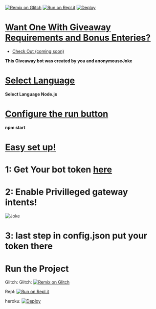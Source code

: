 [![Remix on Glitch](https://cdn.glitch.com/2703baf2-b643-4da7-ab91-7ee2a2d00b5b%2Fremix-button.svg)](https://glitch.com/edit/#!/import/github/anonymouseJoke/giveaway) [![Run on Repl.it](https://repl.it/badge/github/anonymouseJoke/giveaway)](https://repl.it/github/anonymouseJoke/giveaway) [![Deploy](https://www.herokucdn.com/deploy/button.svg)](https://heroku.com/deploy?template=https://github.com/anonymouseJoke/giveaway)

# [Want One With Giveaway Requirements and Bonus Enteries?](https://github.com/anonymouseJoke)
- [Check Out (coming soon)](https://www.youtube.com/watch?v=dQw4w9WgXcQ)

**This Giveaway bot was created by you and anonymouseJoke**

# [Select Language](https://nodejs.org/en/)
**Select Language Node.js**

# [Configure the run button](https://docs.npmjs.com/packages-and-modules/)
**npm start**

# [Easy set up!]()
# 1: Get Your bot token [here](https://discord.com/developers/applications)
# 2: Enable Privilleged gateway intents!
![Joke](https://user-images.githubusercontent.com/87341400/125494942-d4c347c3-905d-42a6-871b-6e8fadea7963.gif)
# 3: last step in config.json put your token there



# Run the Project
Glitch: Glitch: [![Remix on Glitch](https://cdn.glitch.com/2703baf2-b643-4da7-ab91-7ee2a2d00b5b%2Fremix-button.svg)](https://glitch.com/edit/#!/import/github/anonymouseJoke/giveaway)

Repl: [![Run on Repl.it](https://repl.it/badge/github/anonymouseJoke/giveaway)](https://repl.it/github/anonymouseJoke/giveaway)

heroku: [![Deploy](https://www.herokucdn.com/deploy/button.svg)](https://heroku.com/deploy?template=https://github.com/anonymouseJoke/giveaway)
